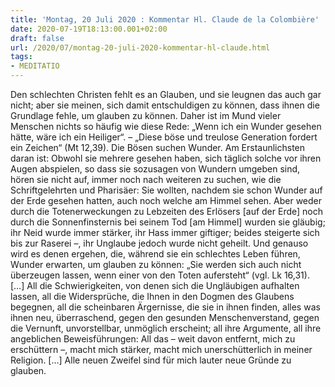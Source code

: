 ```yaml
---
title: 'Montag, 20 Juli 2020 : Kommentar Hl. Claude de la Colombière'
date: 2020-07-19T18:13:00.001+02:00
draft: false
url: /2020/07/montag-20-juli-2020-kommentar-hl-claude.html
tags: 
- MEDITATIO
---
```


Den schlechten Christen fehlt es an Glauben, und sie leugnen das auch gar nicht; aber sie meinen, sich damit entschuldigen zu können, dass ihnen die Grundlage fehle, um glauben zu können. Daher ist im Mund vieler Menschen nichts so häufig wie diese Rede: „Wenn ich ein Wunder gesehen hätte, wäre ich ein Heiliger“. – „Diese böse und treulose Generation fordert ein Zeichen“ (Mt 12,39). Die Bösen suchen Wunder. Am Erstaunlichsten daran ist: Obwohl sie mehrere gesehen haben, sich täglich solche vor ihren Augen abspielen, so dass sie sozusagen von Wundern umgeben sind, hören sie nicht auf, immer noch nach weiteren zu suchen, wie die Schriftgelehrten und Pharisäer: Sie wollten, nachdem sie schon Wunder auf der Erde gesehen hatten, auch noch welche am Himmel sehen. Aber weder durch die Totenerweckungen zu Lebzeiten des Erlösers \[auf der Erde\] noch durch die Sonnenfinsternis bei seinem Tod \[am Himmel\] wurden sie gläubig; ihr Neid wurde immer stärker, ihr Hass immer giftiger; beides steigerte sich bis zur Raserei –, ihr Unglaube jedoch wurde nicht geheilt. Und genauso wird es denen ergehen, die, während sie ein schlechtes Leben führen, Wunder erwarten, um glauben zu können: „Sie werden sich auch nicht überzeugen lassen, wenn einer von den Toten aufersteht“ (vgl. Lk 16,31). \[…\] All die Schwierigkeiten, von denen sich die Ungläubigen aufhalten lassen, all die Widersprüche, die Ihnen in den Dogmen des Glaubens begegnen, all die scheinbaren Ärgernisse, die sie in ihnen finden, alles was ihnen neu, überraschend, gegen den gesunden Menschenverstand, gegen die Vernunft, unvorstellbar, unmöglich erscheint; all ihre Argumente, all ihre angeblichen Beweisführungen: All das – weit davon entfernt, mich zu erschüttern –, macht mich stärker, macht mich unerschütterlich in meiner Religion. \[…\] Alle neuen Zweifel sind für mich lauter neue Gründe zu glauben.